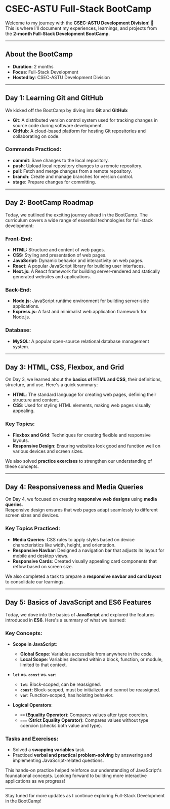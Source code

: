 # CSEC-ASTU Full-Stack BootCamp

Welcome to my journey with the **CSEC-ASTU Development Division**! 🎉  
This is where I'll document my experiences, learnings, and projects from the **2-month Full-Stack Development BootCamp**.

---

## About the BootCamp

- **Duration**: 2 months  
- **Focus**: Full-Stack Development  
- **Hosted by**: CSEC-ASTU Development Division  

---

## Day 1: Learning Git and GitHub

We kicked off the BootCamp by diving into **Git** and **GitHub**:  
- **Git**: A distributed version control system used for tracking changes in source code during software development.  
- **GitHub**: A cloud-based platform for hosting Git repositories and collaborating on code.

### Commands Practiced:
- **commit**: Save changes to the local repository.  
- **push**: Upload local repository changes to a remote repository.  
- **pull**: Fetch and merge changes from a remote repository.  
- **branch**: Create and manage branches for version control.  
- **stage**: Prepare changes for committing.

---

## Day 2: BootCamp Roadmap

Today, we outlined the exciting journey ahead in the BootCamp. The curriculum covers a wide range of essential technologies for full-stack development:

### Front-End:
- **HTML:** Structure and content of web pages.
- **CSS:** Styling and presentation of web pages.
- **JavaScript:** Dynamic behavior and interactivity on web pages.
- **React:** A popular JavaScript library for building user interfaces.
- **Next.js:** A React framework for building server-rendered and statically generated websites and applications.

### Back-End:
- **Node.js:** JavaScript runtime environment for building server-side applications.
- **Express.js:** A fast and minimalist web application framework for Node.js.

### Database:
- **MySQL:** A popular open-source relational database management system.

---

## Day 3: HTML, CSS, Flexbox, and Grid

On Day 3, we learned about the **basics of HTML and CSS**, their definitions, structure, and use. Here's a quick summary:  
- **HTML**: The standard language for creating web pages, defining their structure and content.  
- **CSS**: Used for styling HTML elements, making web pages visually appealing.  

### Key Topics:
- **Flexbox and Grid**: Techniques for creating flexible and responsive layouts.  
- **Responsive Design**: Ensuring websites look good and function well on various devices and screen sizes.

We also solved **practice exercises** to strengthen our understanding of these concepts.  

---

## Day 4: Responsiveness and Media Queries

On Day 4, we focused on creating **responsive web designs** using **media queries**.  
Responsive design ensures that web pages adapt seamlessly to different screen sizes and devices.

### Key Topics Practiced:
- **Media Queries**: CSS rules to apply styles based on device characteristics like width, height, and orientation.  
- **Responsive Navbar**: Designed a navigation bar that adjusts its layout for mobile and desktop views.  
- **Responsive Cards**: Created visually appealing card components that reflow based on screen size.  

We also completed a task to prepare a **responsive navbar and card layout** to consolidate our learnings.

---

## Day 5: Basics of JavaScript and ES6 Features

Today, we dove into the basics of **JavaScript** and explored the features introduced in **ES6**. Here's a summary of what we learned:

### Key Concepts:
- **Scope in JavaScript**:  
  - **Global Scope**: Variables accessible from anywhere in the code.  
  - **Local Scope**: Variables declared within a block, function, or module, limited to that context.  

- **`let` vs. `const` vs. `var`**:  
  - **`let`**: Block-scoped, can be reassigned.  
  - **`const`**: Block-scoped, must be initialized and cannot be reassigned.  
  - **`var`**: Function-scoped, has hoisting behavior.

- **Logical Operators**:  
  - **`==` (Equality Operator)**: Compares values after type coercion.  
  - **`===` (Strict Equality Operator)**: Compares values without type coercion (checks both value and type).  

### Tasks and Exercises:
- Solved a **swapping variables** task.  
- Practiced **verbal and practical problem-solving** by answering and implementing JavaScript-related questions.

This hands-on practice helped reinforce our understanding of JavaScript's foundational concepts. Looking forward to building more interactive applications as we progress!  

---

Stay tuned for more updates as I continue exploring Full-Stack Development in the BootCamp!  